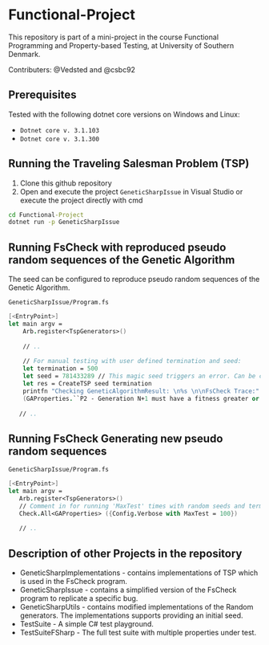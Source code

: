 # Functional-Project
This repository is part of a mini-project in the course Functional Programming and Property-based Testing, at University of Southern Denmark.

Contributers: @Vedsted and @csbc92


## Prerequisites
Tested with the following dotnet core versions on Windows and Linux:  
* `Dotnet core v. 3.1.103`
* `Dotnet core v. 3.1.300`

## Running the Traveling Salesman Problem (TSP)

1. Clone this github repository
1. Open and execute the project `GeneticSharpIssue` in Visual Studio or execute the project directly with cmd
```cmd
cd Functional-Project
dotnet run -p GeneticSharpIssue
```

## Running FsCheck with reproduced pseudo random sequences of the Genetic Algorithm
The seed can be configured to reproduce pseudo random sequences of the Genetic Algorithm.

`GeneticSharpIssue/Program.fs`
```fsharp
[<EntryPoint>]
let main argv =
    Arb.register<TspGenerators>()
    
    // ..
    
    // For manual testing with user defined termination and seed:
    let termination = 500
    let seed = 781433289 // This magic seed triggers an error. Can be changed to reproduce runs.
    let res = CreateTSP seed termination
    printfn "Checking GeneticAlgorithmResult: \n%s \n\nFsCheck Trace:" (res.ToString())
    (GAProperties.``P2 - Generation N+1 must have a fitness greater or equal to N`` res).QuickCheck()
    
   // ..
```

## Running FsCheck Generating new pseudo random sequences
`GeneticSharpIssue/Program.fs`
```fsharp
[<EntryPoint>]
let main argv =
   Arb.register<TspGenerators>()
   // Comment in for running 'MaxTest' times with random seeds and terminations
   Check.All<GAProperties> ({Config.Verbose with MaxTest = 100})
    
   // ..
```

## Description of other Projects in the repository
* GeneticSharpImplementations - contains implementations of TSP which is used in the FsCheck program.
* GeneticSharpIssue - contains a simplified version of the FsCheck program to replicate a specific bug.
* GeneticSharpUtils - contains modified implementations of the Random generators. The implementations supports providing an initial seed.
* TestSuite - A simple C# test playground.
* TestSuiteFSharp - The full test suite with multiple properties under test.
